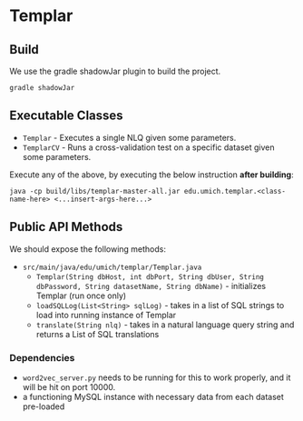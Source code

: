 # Templar

## Build

We use the gradle shadowJar plugin to build the project.
```
gradle shadowJar
```

## Executable Classes

* `Templar` - Executes a single NLQ given some parameters.
* `TemplarCV` - Runs a cross-validation test on a specific dataset given some parameters.

Execute any of the above, by executing the below instruction **after building**:
```
java -cp build/libs/templar-master-all.jar edu.umich.templar.<class-name-here> <...insert-args-here...>
```

## Public API Methods

We should expose the following methods:

* `src/main/java/edu/umich/templar/Templar.java`
  * `Templar(String dbHost, int dbPort, String dbUser, String dbPassword, String datasetName, String dbName)` - initializes Templar (run once only)
  * `loadSQLLog(List<String> sqlLog)` - takes in a list of SQL strings to load into running instance of Templar
  * `translate(String nlq)` - takes in a natural language query string and returns a List<String> of SQL translations

### Dependencies

* `word2vec_server.py` needs to be running for this to work properly, and it will be hit on port 10000.
* a functioning MySQL instance with necessary data from each dataset pre-loaded
